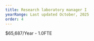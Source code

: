 ```yaml
---
title: Research laboratory manager I
yearRange: Last updated October, 2025
order: 4
---
```

$65,687/Year - 1.0FTE
